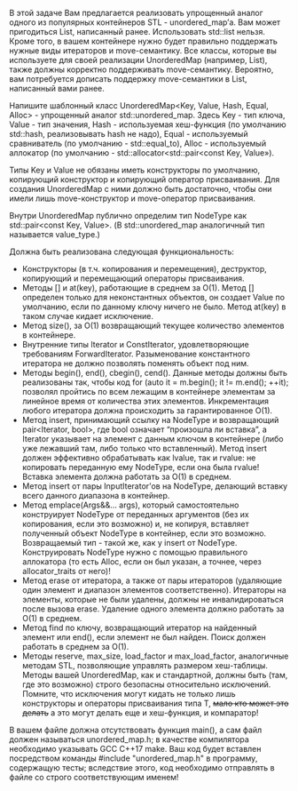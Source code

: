 В этой задаче Вам предлагается реализовать упрощенный аналог одного из популярных контейнеров STL - unordered_map’а. Вам может пригодиться List, написанный ранее. Использовать std::list нельзя. Кроме того, в вашем контейнере нужно будет правильно поддержать нужные виды итераторов и move-семантику. Все классы, которые вы используете для своей реализации UnorderedMap (например, List), также должны корректно поддерживать move-семантику. Вероятно, вам потребуется дописать поддержку move-семантики в List, написанный вами ранее.

Напишите шаблонный класс UnorderedMap<Key, Value, Hash, Equal, Alloc> - упрощенный аналог std::unordered_map. Здесь Key - тип ключа, Value - тип значения, Hash - используемая хеш-функция (по умолчанию std::hash<Key>, реализовывать hash не надо), Equal - используемый сравниватель (по умолчанию - std::equal_to<Key>), Alloc - используемый аллокатор (по умолчанию - std::allocator<std::pair<const Key, Value»).

Типы Key и Value не обязаны иметь конструкторы по умолчанию, копирующий конструктор и копирующий оператор присваивания. Для создания UnorderedMap с ними должно быть достаточно, чтобы они имели лишь move-конструктор и move-оператор присваивания.

Внутри UnorderedMap публично определим тип NodeType как std::pair<const Key, Value>. (В std::unordered_map аналогичный тип называется value_type.)

Должна быть реализована следующая функциональность:

* Конструкторы (в т.ч. копирования и перемещения), деструктор, копирующий и перемещающий операторы присваивания.
* Методы [] и at(key), работающие в среднем за O(1). Метод [] определен только для неконстантных объектов, он создает Value по умолчанию, если по данному ключу ничего не было. Метод at(key) в таком случае кидает исключение.
* Метод size(), за O(1) возвращающий текущее количество элементов в контейнере.
* Внутренние типы Iterator и ConstIterator, удовлетворяющие требованиям ForwardIterator. Разыменование константного итератора не должно позволять поменять объект под ним.
* Методы begin(), end(), cbegin(), cend(). Данные методы должны быть реализованы так, чтобы код for (auto it = m.begin(); it != m.end(); ++it); позволял пройтись по всем лежащим в контейнере элементам за линейное время от количества этих элементов. Инкрементация любого итератора должна происходить за гарантированное O(1).
* Метод insert, принимающий ссылку на NodeType и возвращающий pair<Iterator, bool>, где bool означает “произошла ли вставка”, а Iterator указывает на элемент с данным ключом в контейнере (либо уже лежавший там, либо только что вставленный). Метод insert должен эффективно обрабатывать как lvalue, так и rvalue: не копировать переданную ему NodeType, если она была rvalue! Вставка элемента должна работать за O(1) в среднем.
* Метод insert от пары InputIterator’ов на NodeType, делающий вставку всего данного диапазона в контейнер.
* Метод emplace(Args&&... args), который самостоятельно конструирует NodeType от переданных аргументов (без их копирования, если это возможно) и, не копируя, вставляет полученный объект NodeType в контейнер, если это возможно. Возвращаемый тип - такой же, как у insert от NodeType. Конструировать NodeType нужно с помощью правильного аллокатора (то есть Alloc, если он был указан, а точнее, через allocator_traits от него)!
* Метод erase от итератора, а также от пары итераторов (удаляющие один элемент и диапазон элементов соответственно). Итераторы на элементы, которые не были удалены, должны не инвалидироваться после вызова erase. Удаление одного элемента должно работать за O(1) в среднем.
* Метод find по ключу, возвращающий итератор на найденный элемент или end(), если элемент не был найден. Поиск должен работать в среднем за O(1).
* Методы reserve, max_size, load_factor и max_load_factor, аналогичные методам STL, позволяющие управлять размером хеш-таблицы.
Методы вашей UnorderedMap, как и стандартной, должны быть (там, где это возможно) строго безопасны относительно исключений. Помните, что исключения могут кидать не только лишь конструкторы и операторы присваивания типа T, <s>мало кто может это делать</s> а это могут делать еще и хеш-функция, и компаратор!

В вашем файле должна отсутствовать функция main(), а сам файл должен называться unordered_map.h; в качестве компилятора необходимо указывать GCC C++17 make. Ваш код будет вставлен посредством команды #include "unordered_map.h" в программу, содержащую тесты; вследствие этого, код необходимо отправлять в файле со строго соответствующим именем!
